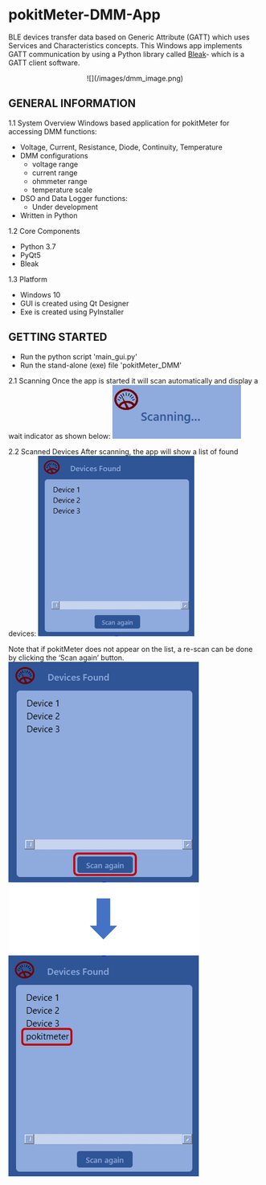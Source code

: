 # pokitMeter-DMM-App
BLE devices transfer data based on Generic Attribute (GATT) which uses Services and Characteristics concepts. This Windows app implements GATT communication by using a Python library called [Bleak](https://pypi.org/project/bleak/)- which is a GATT client software.

<p align="center">
  ![](/images/dmm_image.png)
</p>

 
 ##	GENERAL INFORMATION

1.1	System Overview
Windows based application for pokitMeter for accessing DMM functions: 

* Voltage, Current, Resistance, Diode, Continuity, Temperature
* DMM configurations
   * voltage range
   * current range
   * ohmmeter range
   * temperature scale
* DSO  and Data Logger functions:
   * Under development
* Written in Python

1.2	Core Components
* Python 3.7
* PyQt5
* Bleak

1.3	Platform
* Windows 10
* GUI is created using Qt Designer
* Exe is created using PyInstaller


## GETTING STARTED
* Run the python script 'main_gui.py'
* Run the stand-alone (exe) file 'pokitMeter_DMM'

2.1	Scanning
Once the app is started it will scan automatically and display a wait indicator as shown below:
![](/images/scanning.png)

2.2	Scanned Devices
After scanning, the app will show a list of found devices:
![](/images/scanned_devices.png)

Note that if pokitMeter does not appear on the list, a re-scan can be done by clicking the ‘Scan again’ button.
![](/images/re-scanning.png)
